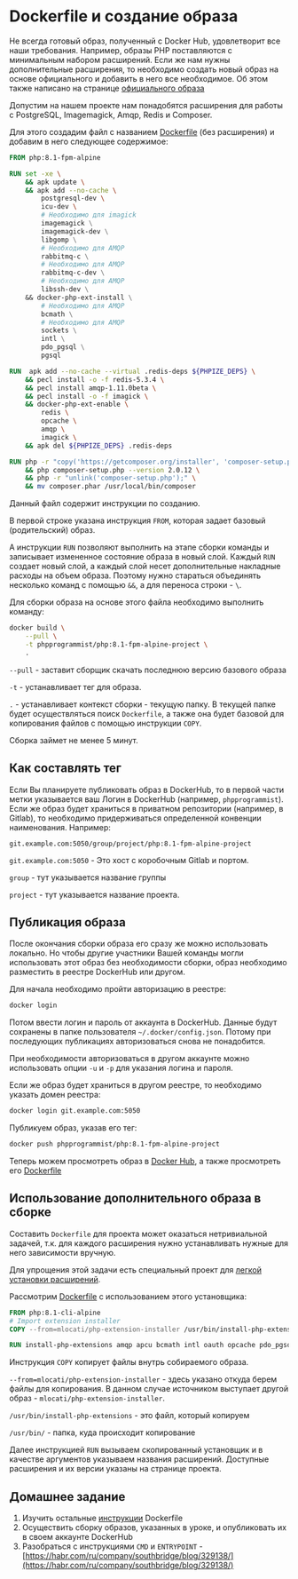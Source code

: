 # Dockerfile и создание образа

Не всегда готовый образ, полученный с Docker Hub, удовлетворит все наши требования. Например, образы PHP поставляются с минимальным набором расширений. Если же нам нужны дополнительные расширения, то необходимо создать новый образ на основе официального и добавить в него все необходимое. Об этом также написано на странице [официального образа](https://hub.docker.com/_/php)

Допустим на нашем проекте нам понадобятся расширения для работы с PostgreSQL, Imagemagick, Amqp, Redis и Composer.

Для этого создадим файл с названием [Dockerfile](images/php1/Dockerfile) (без расширения) и добавим в него следующее содержимое:
```Dockerfile
FROM php:8.1-fpm-alpine

RUN set -xe \
    && apk update \
    && apk add --no-cache \
        postgresql-dev \
        icu-dev \
        # Необходимо для imagick
        imagemagick \
        imagemagick-dev \
        libgomp \
        # Необходимо для AMQP
        rabbitmq-c \
        # Необходимо для AMQP
        rabbitmq-c-dev \
        # Необходимо для AMQP
        libssh-dev \
    && docker-php-ext-install \
        # Необходимо для AMQP
        bcmath \
        # Необходимо для AMQP
        sockets \
        intl \
        pdo_pgsql \
        pgsql

RUN  apk add --no-cache --virtual .redis-deps ${PHPIZE_DEPS} \
    && pecl install -o -f redis-5.3.4 \
    && pecl install amqp-1.11.0beta \
    && pecl install -o -f imagick \
    && docker-php-ext-enable \
        redis \
        opcache \
        amqp \
        imagick \
    && apk del ${PHPIZE_DEPS} .redis-deps

RUN php -r "copy('https://getcomposer.org/installer', 'composer-setup.php');" \
    && php composer-setup.php --version 2.0.12 \
    && php -r "unlink('composer-setup.php');" \
    && mv composer.phar /usr/local/bin/composer
```

Данный файл содержит инструкции по созданию.

В первой строке указана инструкция `FROM`, которая задает базовый (родительский) образ.

А инструкции `RUN` позволяют выполнить на этапе сборки команды и записывает измененное состояние образа в новый слой. Каждый `RUN` создает новый слой, а каждый слой несет дополнительные накладные расходы на объем образа. Поэтому нужно стараться объединять несколько команд с помощью `&&`, а для переноса строки - `\`.

Для сборки образа на основе этого файла необходимо выполнить команду:
```bash
docker build \
    --pull \
    -t phpprogrammist/php:8.1-fpm-alpine-project \
    .
```
`--pull` - заставит сборщик скачать последнюю версию базового образа

`-t` - устанавливает тег для образа. 

`.` - устанавливает контекст сборки - текущую папку. В текущей папке будет осуществляться поиск `Dockerfile`, а также она будет базовой для копирования файлов с помощью инструкции `COPY`.

Сборка займет не менее 5 минут.

## Как составлять тег

Если Вы планируете публиковать образ в DockerHub, то в первой части метки указывается ваш Логин в DockerHub (например, `phpprogrammist`). Если же образ будет храниться в приватном репозитории (например, в Gitlab), то необходимо придерживаться определенной конвенции наименования. Например:

`git.example.com:5050/group/project/php:8.1-fpm-alpine-project`

`git.example.com:5050` - Это хост с коробочным Gitlab и портом.

`group` - тут указывается название группы

`project` - тут указывается название проекта.

## Публикация образа
После окончания сборки образа его сразу же можно использовать локально. Но чтобы другие участники Вашей команды могли использовать этот образ без необходимости сборки, образ необходимо разместить в реестре DockerHub или другом.

Для начала необходимо пройти авторизацию в реестре:
```bash
docker login
```
Потом ввести логин и пароль от аккаунта в DockerHub. Данные будут сохранены в папке пользователя `~/.docker/config.json`. Потому при последующих публикациях авторизоваться снова не понадобится.

При необходимости авторизоваться в другом аккаунте можно использовать опции `-u` и `-p` для указания логина и пароля.

Если же образ будет храниться в другом реестре, то необходимо указать домен реестра:
```bash
docker login git.example.com:5050
```

Публикуем образ, указав его тег:
```bash
docker push phpprogrammist/php:8.1-fpm-alpine-project
```
Теперь можем просмотреть образ в [Docker Hub](https://hub.docker.com/r/phpprogrammist/php/tags), а также просмотреть его [Dockerfile](https://hub.docker.com/layers/phpprogrammist/php/8.1-fpm-alpine-project/images/sha256-e749bb19a7750bf4a253fcfd7a903ee84fac44966512eb88c241fa147b111544?context=explore)

## Использование дополнительного образа в сборке
Составить `Dockerfile` для проекта может оказаться нетривиальной задачей, т.к. для каждого расширения нужно устанавливать нужные для него зависимости вручную.

Для упрощения этой задачи есть специальный проект для [легкой установки расширений](https://github.com/mlocati/docker-php-extension-installer).

Рассмотрим [Dockerfile](images/php2/Dockerfile) с использованием этого установщика:
```Dockerfile
FROM php:8.1-cli-alpine
# Import extension installer
COPY --from=mlocati/php-extension-installer /usr/bin/install-php-extensions /usr/bin/

RUN install-php-extensions amqp apcu bcmath intl oauth opcache pdo_pgsql pgsql redis sockets zip @composer
```

Инструкция `COPY` копирует файлы внутрь собираемого образа.

`--from=mlocati/php-extension-installer` - здесь указано откуда берем файлы для копирования. В данном случае источником выступает другой образ - `mlocati/php-extension-installer`.

`/usr/bin/install-php-extensions` - это файл, который копируем

`/usr/bin/` - папка, куда происходит копирование

Далее инструкцией `RUN` вызываем скопированный установщик и в качестве аргументов указываем названия расширений. Доступные расширения и их версии указаны на странице проекта. 

## Домашнее задание
1) Изучить остальные [инструкции](https://kapeli.com/cheat_sheets/Dockerfile.docset/Contents/Resources/Documents/index) Dockerfile
2) Осуществить сборку образов, указанных в уроке, и опубликовать их в своем аккаунте DockerHub
3) Разобраться с инструкциями `CMD` и `ENTRYPOINT` - [https://habr.com/ru/company/southbridge/blog/329138/](https://habr.com/ru/company/southbridge/blog/329138/)